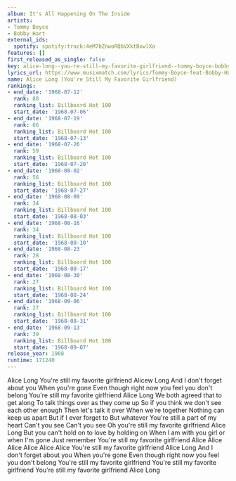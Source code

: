 ```yaml
---
album: It's All Happening On The Inside
artists:
- Tommy Boyce
- Bobby Hart
external_ids:
  spotify: spotify:track:4eM7bZnwoRQbVXktBxwlXa
features: []
first_released_as_single: false
key: alice-long--you-re-still-my-favorite-girlfriend--tommy-boyce-bobby-hart
lyrics_url: https://www.musixmatch.com/lyrics/Tommy-Boyce-feat-Bobby-Hart/Alice-Long-You-re-Still-My-Favorite-Girlfriend
name: Alice Long (You're Still My Favorite Girlfriend)
rankings:
- end_date: '1968-07-12'
  rank: 88
  ranking_list: Billboard Hot 100
  start_date: '1968-07-06'
- end_date: '1968-07-19'
  rank: 66
  ranking_list: Billboard Hot 100
  start_date: '1968-07-13'
- end_date: '1968-07-26'
  rank: 59
  ranking_list: Billboard Hot 100
  start_date: '1968-07-20'
- end_date: '1968-08-02'
  rank: 56
  ranking_list: Billboard Hot 100
  start_date: '1968-07-27'
- end_date: '1968-08-09'
  rank: 34
  ranking_list: Billboard Hot 100
  start_date: '1968-08-03'
- end_date: '1968-08-16'
  rank: 34
  ranking_list: Billboard Hot 100
  start_date: '1968-08-10'
- end_date: '1968-08-23'
  rank: 28
  ranking_list: Billboard Hot 100
  start_date: '1968-08-17'
- end_date: '1968-08-30'
  rank: 27
  ranking_list: Billboard Hot 100
  start_date: '1968-08-24'
- end_date: '1968-09-06'
  rank: 27
  ranking_list: Billboard Hot 100
  start_date: '1968-08-31'
- end_date: '1968-09-13'
  rank: 39
  ranking_list: Billboard Hot 100
  start_date: '1968-09-07'
release_year: 1968
runtime: 171240
---
```

Alice Long
You're still my favorite girlfriend
Alicew Long
And I don't forget about you
When you're gone
Even though right now you feel you don't belong
You're still my favorite girlfriend
Alice Long
We both agreed that to get along
To talk things over as they come up
So if you think we don't see each other enough
Then let's talk it over
When we're together
Nothing can keep us apart
But if I ever forget to
But whatever
You're still a part of my heart
Can't you see
Can't you see
Oh you're still my favorite girlfriend
Alice Long
But you can't hold on to love by holding on
When I am with you girl or when I'm gone
Just remember
You're still my favorite girlfriend
Alice Alice Alice Alice Alice Alice
You're still my favorite girlfriend
Alice Long
And I don't forget about you
When you're gone
Even though right now you feel you don't belong
You're still my favorite girlfriend
You're still my favorite girlfriend
You're still my favorite girlfriend
Alice Long
